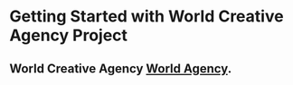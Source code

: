 # Getting Started with World Creative Agency Project

## World Creative Agency [World Agency](https://world-agency.firebaseapp.com/).
